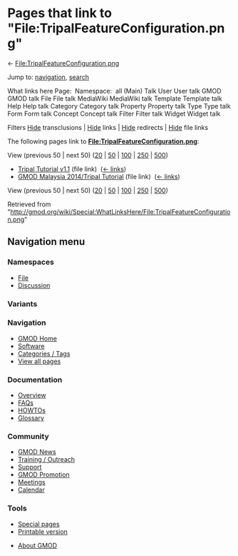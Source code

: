<div id="mw-page-base" class="noprint">

</div>

<div id="mw-head-base" class="noprint">

</div>

<div id="content" class="mw-body" role="main">

<span id="top"></span>

<div id="mw-js-message" style="display:none;">

</div>



# <span dir="auto">Pages that link to "File:TripalFeatureConfiguration.png"</span>

<div id="bodyContent">

<div id="contentSub">

←
[File:TripalFeatureConfiguration.png](/wiki/File:TripalFeatureConfiguration.png "File:TripalFeatureConfiguration.png")

</div>

<div id="jump-to-nav" class="mw-jump">

Jump to: [navigation](#mw-navigation), [search](#p-search)

</div>

<div id="mw-content-text">

What links here Page:  Namespace:  all (Main) Talk User User talk GMOD
GMOD talk File File talk MediaWiki MediaWiki talk Template Template talk
Help Help talk Category Category talk Property Property talk Type Type
talk Form Form talk Concept Concept talk Filter Filter talk Widget
Widget talk

Filters
[Hide](/mediawiki/index.php?title=Special:WhatLinksHere/File:TripalFeatureConfiguration.png&hidetrans=1 "Special:WhatLinksHere/File:TripalFeatureConfiguration.png")
transclusions \|
[Hide](/mediawiki/index.php?title=Special:WhatLinksHere/File:TripalFeatureConfiguration.png&hidelinks=1 "Special:WhatLinksHere/File:TripalFeatureConfiguration.png")
links \|
[Hide](/mediawiki/index.php?title=Special:WhatLinksHere/File:TripalFeatureConfiguration.png&hideredirs=1 "Special:WhatLinksHere/File:TripalFeatureConfiguration.png")
redirects \|
[Hide](/mediawiki/index.php?title=Special:WhatLinksHere/File:TripalFeatureConfiguration.png&hideimages=1 "Special:WhatLinksHere/File:TripalFeatureConfiguration.png")
file links

The following pages link to
**[File:TripalFeatureConfiguration.png](/wiki/File:TripalFeatureConfiguration.png "File:TripalFeatureConfiguration.png")**:

View (previous 50 \| next 50)
([20](/mediawiki/index.php?title=Special:WhatLinksHere/File:TripalFeatureConfiguration.png&limit=20 "Special:WhatLinksHere/File:TripalFeatureConfiguration.png")
\|
[50](/mediawiki/index.php?title=Special:WhatLinksHere/File:TripalFeatureConfiguration.png&limit=50 "Special:WhatLinksHere/File:TripalFeatureConfiguration.png")
\|
[100](/mediawiki/index.php?title=Special:WhatLinksHere/File:TripalFeatureConfiguration.png&limit=100 "Special:WhatLinksHere/File:TripalFeatureConfiguration.png")
\|
[250](/mediawiki/index.php?title=Special:WhatLinksHere/File:TripalFeatureConfiguration.png&limit=250 "Special:WhatLinksHere/File:TripalFeatureConfiguration.png")
\|
[500](/mediawiki/index.php?title=Special:WhatLinksHere/File:TripalFeatureConfiguration.png&limit=500 "Special:WhatLinksHere/File:TripalFeatureConfiguration.png"))

- [Tripal Tutorial
  v1.1](/wiki/Tripal_Tutorial_v1.1 "Tripal Tutorial v1.1") (file link) ‎
  <span class="mw-whatlinkshere-tools">([←
  links](/mediawiki/index.php?title=Special:WhatLinksHere&target=Tripal+Tutorial+v1.1 "Special:WhatLinksHere"))</span>
- [GMOD Malaysia 2014/Tripal
  Tutorial](/wiki/GMOD_Malaysia_2014/Tripal_Tutorial "GMOD Malaysia 2014/Tripal Tutorial")
  (file link) ‎ <span class="mw-whatlinkshere-tools">([←
  links](/mediawiki/index.php?title=Special:WhatLinksHere&target=GMOD+Malaysia+2014%2FTripal+Tutorial "Special:WhatLinksHere"))</span>

View (previous 50 \| next 50)
([20](/mediawiki/index.php?title=Special:WhatLinksHere/File:TripalFeatureConfiguration.png&limit=20 "Special:WhatLinksHere/File:TripalFeatureConfiguration.png")
\|
[50](/mediawiki/index.php?title=Special:WhatLinksHere/File:TripalFeatureConfiguration.png&limit=50 "Special:WhatLinksHere/File:TripalFeatureConfiguration.png")
\|
[100](/mediawiki/index.php?title=Special:WhatLinksHere/File:TripalFeatureConfiguration.png&limit=100 "Special:WhatLinksHere/File:TripalFeatureConfiguration.png")
\|
[250](/mediawiki/index.php?title=Special:WhatLinksHere/File:TripalFeatureConfiguration.png&limit=250 "Special:WhatLinksHere/File:TripalFeatureConfiguration.png")
\|
[500](/mediawiki/index.php?title=Special:WhatLinksHere/File:TripalFeatureConfiguration.png&limit=500 "Special:WhatLinksHere/File:TripalFeatureConfiguration.png"))

</div>

<div class="printfooter">

Retrieved from
"<http://gmod.org/wiki/Special:WhatLinksHere/File:TripalFeatureConfiguration.png>"

</div>

<div id="catlinks" class="catlinks catlinks-allhidden">

</div>

<div class="visualClear">

</div>

</div>

</div>

<div id="mw-navigation">

## Navigation menu

<div id="mw-head">



<div id="left-navigation">

<div id="p-namespaces" class="vectorTabs" role="navigation"
aria-labelledby="p-namespaces-label">

### Namespaces

- <span id="ca-nstab-image"><a href="/wiki/File:TripalFeatureConfiguration.png" accesskey="c"
  title="View the file page [c]">File</a></span>
- <span id="ca-talk"><a
  href="/mediawiki/index.php?title=File_talk:TripalFeatureConfiguration.png&amp;action=edit&amp;redlink=1"
  accesskey="t"
  title="Discussion about the content page [t]">Discussion</a></span>

</div>

<div id="p-variants" class="vectorMenu emptyPortlet" role="navigation"
aria-labelledby="p-variants-label">

### 

### Variants[](#)

<div class="menu">

</div>

</div>

</div>





</div>

</div>

</div>

<div id="mw-panel">

<div id="p-logo" role="banner">

<a href="/wiki/Main_Page"
style="background-image: url(http://gmod.org/images/GMOD-cogs.png);"
title="Visit the main page"></a>

</div>

<div id="p-Navigation" class="portal" role="navigation"
aria-labelledby="p-Navigation-label">

### Navigation

<div class="body">

- <span id="n-GMOD-Home">[GMOD Home](/wiki/Main_Page)</span>
- <span id="n-Software">[Software](/wiki/GMOD_Components)</span>
- <span id="n-Categories-.2F-Tags">[Categories /
  Tags](/wiki/Categories)</span>
- <span id="n-View-all-pages">[View all
  pages](/wiki/Special:AllPages)</span>

</div>

</div>

<div id="p-Documentation" class="portal" role="navigation"
aria-labelledby="p-Documentation-label">

### Documentation

<div class="body">

- <span id="n-Overview">[Overview](/wiki/Overview)</span>
- <span id="n-FAQs">[FAQs](/wiki/Category:FAQ)</span>
- <span id="n-HOWTOs">[HOWTOs](/wiki/Category:HOWTO)</span>
- <span id="n-Glossary">[Glossary](/wiki/Glossary)</span>

</div>

</div>

<div id="p-Community" class="portal" role="navigation"
aria-labelledby="p-Community-label">

### Community

<div class="body">

- <span id="n-GMOD-News">[GMOD News](/wiki/GMOD_News)</span>
- <span id="n-Training-.2F-Outreach">[Training /
  Outreach](/wiki/Training_and_Outreach)</span>
- <span id="n-Support">[Support](/wiki/Support)</span>
- <span id="n-GMOD-Promotion">[GMOD
  Promotion](/wiki/GMOD_Promotion)</span>
- <span id="n-Meetings">[Meetings](/wiki/Meetings)</span>
- <span id="n-Calendar">[Calendar](/wiki/Calendar)</span>

</div>

</div>

<div id="p-tb" class="portal" role="navigation"
aria-labelledby="p-tb-label">

### Tools

<div class="body">

- <span id="t-specialpages"><a href="/wiki/Special:SpecialPages" accesskey="q"
  title="A list of all special pages [q]">Special pages</a></span>
- <span id="t-print"><a
  href="/mediawiki/index.php?title=Special:WhatLinksHere/File:TripalFeatureConfiguration.png&amp;printable=yes"
  rel="alternate" accesskey="p"
  title="Printable version of this page [p]">Printable version</a></span>

</div>

</div>

</div>

</div>

<div id="footer" role="contentinfo">

- <span id="footer-places-about">[About
  GMOD](/wiki/GMOD:About "GMOD:About")</span>

<!-- -->






</div>
